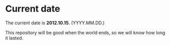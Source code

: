 # Current date

The current date is **2012.10.15.** (YYYY.MM.DD.)

This repository will be good when the world ends, so we will know how long it lasted.